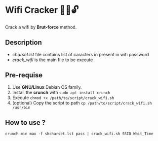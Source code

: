 # Wifi Cracker 📡📶🔓

Crack a wifi by <b>Brut-force</b> method.

## Description
<ul>
    <li> <em>charset.lst</em> file contains list of caracters in present in wifi password
    <li> <em>crack_wifi</em> is the main file to be execute
</ul>

## Pre-requise
1.  Use <b>GNU/Linux</b> Debian OS family.
2.  Install the <b>crunch</b> with `sudo apt install crunch`
3.  Execute `chmod +x /path/to/script/crack_wifi.sh`
4.  (optional) Copy the script to path `cp /path/to/script/crack_wifi.sh /usr/bin`

## How to use ?

```
crunch min max -f shcharset.lst pass | crack_wifi.sh SSID Wait_Time 
```
